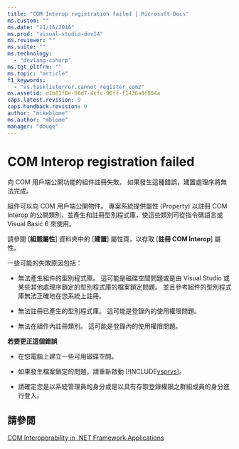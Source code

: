 ```yaml
---
title: "COM Interop registration failed | Microsoft Docs"
ms.custom: ""
ms.date: "11/16/2016"
ms.prod: "visual-studio-dev14"
ms.reviewer: ""
ms.suite: ""
ms.technology: 
  - "devlang-csharp"
ms.tgt_pltfrm: ""
ms.topic: "article"
f1_keywords: 
  - "vs.tasklisterror.cannot_register_com2"
ms.assetid: d1b81f8e-66d7-4cfc-96ff-f1436a8f854a
caps.latest.revision: 9
caps.handback.revision: 9
author: "mikeblome"
ms.author: "mblome"
manager: "douge"
---
```

# COM Interop registration failed
向 COM 用戶端公開功能的組件註冊失敗。  如果發生這種錯誤，建置處理序將無法完成。  
  
 組件可以向 COM 用戶端公開物件。  專案系統提供屬性 \(Property\) 以註冊 COM Interop 的公開類別，並產生和註冊型別程式庫，使這些類別可從指令碼語言或 Visual Basic 6 來使用。  
  
 請參閱 \[**組態屬性**\] 資料夾中的 \[**建置**\] 屬性頁，以存取 \[**註冊 COM Interop**\] 屬性。  
  
 一些可能的失敗原因包括：  
  
-   無法產生組件的型別程式庫。  這可能是磁碟空間問題或是由 Visual Studio 或某些其他處理序鎖定的型別程式庫的檔案鎖定問題。  並且參考組件的型別程式庫無法正確地在您系統上註冊。  
  
-   無法註冊已產生的型別程式庫。  這可能是登錄內的使用權限問題。  
  
-   無法在組件內註冊類別。  這可能是登錄內的使用權限問題。  
  
 **若要更正這個錯誤**  
  
-   在您電腦上建立一些可用磁碟空間。  
  
-   如果發生檔案鎖定的問題，請重新啟動 [!INCLUDE[vsprvs](../code-quality/includes/vsprvs_md.md)]。  
  
-   請確定您是以系統管理員的身分或是以具有存取登錄權限之群組成員的身分進行登入。  
  
## 請參閱  
 [COM Interoperability in .NET Framework Applications](/dotnet/visual-basic/programming-guide/com-interop/com-interoperability-in-net-framework-applications)
